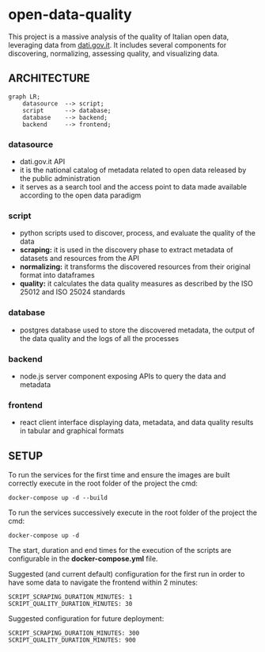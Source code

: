 # open-data-quality

This project is a massive analysis of the quality of Italian open data, leveraging data from [dati.gov.it](https://www.dati.gov.it/). It includes several components for discovering, normalizing, assessing quality, and visualizing data.

## ARCHITECTURE

```mermaid
graph LR;
    datasource  --> script;
    script      --> database;
    database    --> backend;
    backend     --> frontend;
```

### datasource
   - dati.gov.it API
   - it is the national catalog of metadata related to open data released by the public administration
   - it serves as a search tool and the access point to data made available according to the open data paradigm

### script
- python scripts used to discover, process, and evaluate the quality of the data
- **scraping:** it is used in the discovery phase to extract metadata of datasets and resources from the API
- **normalizing:** it transforms the discovered resources from their original format into dataframes
- **quality:** it calculates the data quality measures as described by the ISO 25012 and ISO 25024 standards

### database
- postgres database used to store the discovered metadata, the output of the data quality and the logs of all the processes

### backend
   - node.js server component exposing APIs to query the data and metadata
  
### frontend
   - react client interface displaying data, metadata, and data quality results in tabular and graphical formats


## SETUP

To run the services for the first time and ensure the images are built correctly execute in the root folder of the project the cmd:

    docker-compose up -d --build

To run the services successively execute in the root folder of the project the cmd:
    
    docker-compose up -d

The start, duration and end times for the execution of the scripts are configurable in the **docker-compose.yml** file.

Suggested (and current default) configuration for the first run in order to have some data to navigate the frontend within 2 minutes:

    SCRIPT_SCRAPING_DURATION_MINUTES: 1
    SCRIPT_QUALITY_DURATION_MINUTES: 30

Suggested configuration for future deployment:

    SCRIPT_SCRAPING_DURATION_MINUTES: 300
    SCRIPT_QUALITY_DURATION_MINUTES: 900